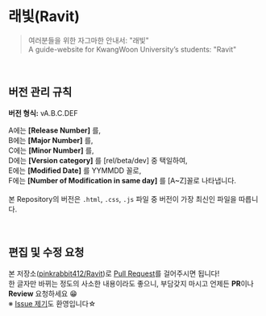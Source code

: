 # 래빛(Ravit)
> 여러분들을 위한 자그마한 안내서: "래빛" <br />
> A guide-website for KwangWoon University’s students: "Ravit"

<br />

## 버전 관리 규칙

**버전 형식:** vA.B.C.DEF

A에는 **[Release Number]** 를,<br>
B에는 **[Major Number]** 를,<br>
C에는 **[Minor Number]** 를,<br>
D에는 **[Version category]** 를 [rel/beta/dev] 중 택일하여,<br>
E에는 **[Modified Date]** 를 YYMMDD 꼴로,<br>
F에는 **[Number of Modification in same day]** 를 [A~Z]꼴로 나타냅니다.<br>
<br />
본 Repository의 버전은 `.html`, `.css`, `.js` 파일 중 버전이 가장 최신인 파일을 따릅니다.

<br />

## 편집 및 수정 요청
본 저장소([pinkrabbit412/Ravit](https://github.com/pinkrabbit412/Ravit))로 [Pull Request](https://github.com/pinkrabbit412/Ravit/pulls)를 걸어주시면 됩니다! <br />
한 글자만 바뀌는 정도의 사소한 내용이라도 좋으니, 부담갖지 마시고 언제든 **PR**이나 **Review** 요청하세요 😁 <br />
※ [Issue 제기](https://github.com/pinkrabbit412/Ravit/issues)도 환영입니다☆
